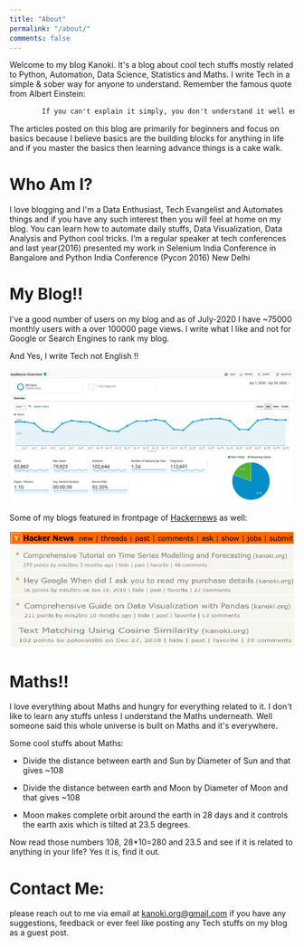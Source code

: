 ```yaml
---
title: "About"
permalink: "/about/"
comments: false
---
```

Welcome to my blog Kanoki. It's a blog about cool tech stuffs mostly related to Python, Automation, Data Science, Statistics and Maths. I write Tech in a simple & sober way for anyone to understand. Remember the famous quote from Albert Einstein:

```reStructuredText
    	If you can't explain it simply, you don't understand it well enough.
```

The articles posted on this blog are primarily for beginners and focus on basics because I believe basics are the building blocks for anything in life and if you master the basics then learning advance things is a cake walk.

# Who Am I?

 I love blogging and I'm a Data Enthusiast, Tech Evangelist and Automates things and if you have any such interest then you will feel at home on my blog. You can learn how to automate daily stuffs, Data Visualization, Data Analysis and Python cool tricks. 
I’m a regular speaker at tech conferences and last year(2016) presented my work in Selenium India Conference in Bangalore and Python India Conference (Pycon 2016) New Delhi


# My Blog!!

I've a good number of users on my blog and as of July-2020 I have ~75000 monthly users with a over 100000 page views. I write what I like and not for Google or Search Engines to rank my blog. 

And Yes, I write Tech not English !!

![Vinay](/images/about/About_4.png)

Some of my blogs featured in frontpage of [Hackernews](https://news.ycombinator.com/) as well:

![Vinay](/images/about/About_3.png)



# Maths!!

I love everything about Maths and hungry for everything related to it. I don't like to learn any stuffs unless I understand the Maths underneath. Well someone said this whole universe is built on Maths and it's everywhere. 

Some cool stuffs about Maths: 

- Divide the distance between earth and Sun by Diameter of Sun and that gives ~108

- Divide the distance between earth and Moon by Diameter of Moon and that gives ~108

- Moon makes complete orbit around the earth in 28 days and it controls the earth axis which is tilted at 23.5 degrees.

Now read those numbers 108, 28*10=280 and 23.5 and see if it is related to anything in your life? Yes it is, find it out.



# Contact Me:

please reach out to me via email at <kanoki.org@gmail.com> if you have any suggestions, feedback or ever feel like posting any Tech stuffs on my blog as a guest post. 